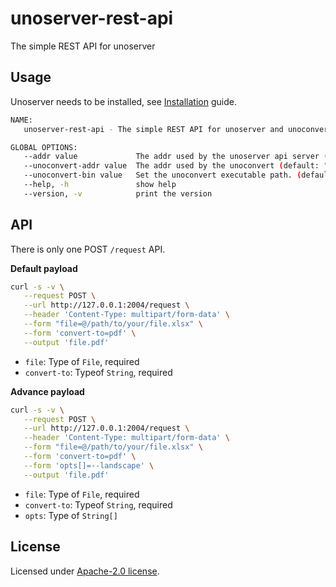 # unoserver-rest-api

The simple REST API for unoserver

## Usage

Unoserver needs to be installed, see [Installation](https://github.com/unoconv/unoserver#installation) guide.

```sh
NAME:
   unoserver-rest-api - The simple REST API for unoserver and unoconvert

GLOBAL OPTIONS:
   --addr value             The addr used by the unoserver api server (default: "0.0.0.0:2003")
   --unoconvert-addr value  The addr used by the unoconvert (default: "127.0.0.1:2002")
   --unoconvert-bin value   Set the unoconvert executable path. (default: "unoconvert") [$UNOCONVERT_EXECUTABLE_PATH]
   --help, -h               show help
   --version, -v            print the version
```

## API

There is only one POST `/request` API.

**Default payload**

```sh
curl -s -v \
   --request POST \
   --url http://127.0.0.1:2004/request \
   --header 'Content-Type: multipart/form-data' \
   --form "file=@/path/to/your/file.xlsx" \
   --form 'convert-to=pdf' \
   --output 'file.pdf'
```

- `file`: Type of `File`, required
- `convert-to`: Typeof `String`, required

**Advance payload**

```sh
curl -s -v \
   --request POST \
   --url http://127.0.0.1:2004/request \
   --header 'Content-Type: multipart/form-data' \
   --form "file=@/path/to/your/file.xlsx" \
   --form 'convert-to=pdf' \
   --form 'opts[]=--landscape' \
   --output 'file.pdf'
```

- `file`: Type of `File`, required
- `convert-to`: Typeof `String`, required
- `opts`: Type of `String[]`

## License

Licensed under [Apache-2.0 license](LICENSE).
